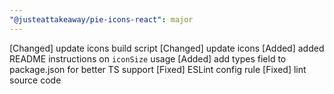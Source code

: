 ```yaml
---
"@justeattakeaway/pie-icons-react": major
---
```


[Changed] update icons build script
[Changed] update icons
[Added] added README instructions on `iconSize` usage
[Added] add types field to package.json for better TS support
[Fixed] ESLint config rule
[Fixed] lint source code
